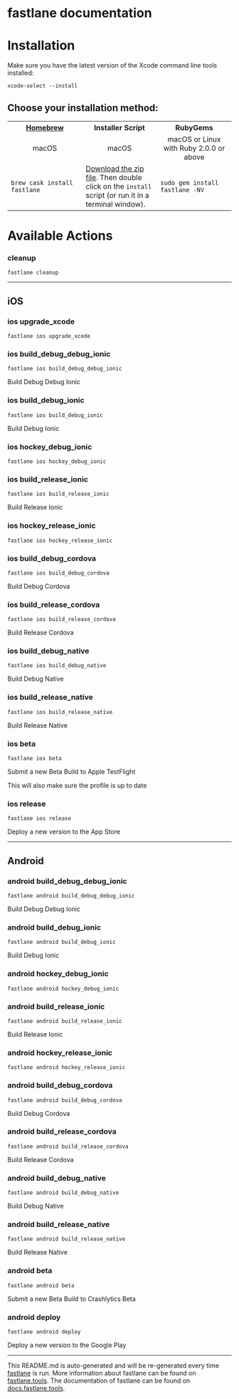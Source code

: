 fastlane documentation
================
# Installation

Make sure you have the latest version of the Xcode command line tools installed:

```
xcode-select --install
```

## Choose your installation method:

<table width="100%" >
<tr>
<th width="33%"><a href="http://brew.sh">Homebrew</a></th>
<th width="33%">Installer Script</th>
<th width="33%">RubyGems</th>
</tr>
<tr>
<td width="33%" align="center">macOS</td>
<td width="33%" align="center">macOS</td>
<td width="33%" align="center">macOS or Linux with Ruby 2.0.0 or above</td>
</tr>
<tr>
<td width="33%"><code>brew cask install fastlane</code></td>
<td width="33%"><a href="https://download.fastlane.tools">Download the zip file</a>. Then double click on the <code>install</code> script (or run it in a terminal window).</td>
<td width="33%"><code>sudo gem install fastlane -NV</code></td>
</tr>
</table>

# Available Actions
### cleanup
```
fastlane cleanup
```


----

## iOS
### ios upgrade_xcode
```
fastlane ios upgrade_xcode
```

### ios build_debug_debug_ionic
```
fastlane ios build_debug_debug_ionic
```
Build Debug Debug Ionic
### ios build_debug_ionic
```
fastlane ios build_debug_ionic
```
Build Debug Ionic
### ios hockey_debug_ionic
```
fastlane ios hockey_debug_ionic
```

### ios build_release_ionic
```
fastlane ios build_release_ionic
```
Build Release Ionic
### ios hockey_release_ionic
```
fastlane ios hockey_release_ionic
```

### ios build_debug_cordova
```
fastlane ios build_debug_cordova
```
Build Debug Cordova
### ios build_release_cordova
```
fastlane ios build_release_cordova
```
Build Release Cordova
### ios build_debug_native
```
fastlane ios build_debug_native
```
Build Debug Native
### ios build_release_native
```
fastlane ios build_release_native
```
Build Release Native
### ios beta
```
fastlane ios beta
```
Submit a new Beta Build to Apple TestFlight

This will also make sure the profile is up to date
### ios release
```
fastlane ios release
```
Deploy a new version to the App Store

----

## Android
### android build_debug_debug_ionic
```
fastlane android build_debug_debug_ionic
```
Build Debug Debug Ionic
### android build_debug_ionic
```
fastlane android build_debug_ionic
```
Build Debug Ionic
### android hockey_debug_ionic
```
fastlane android hockey_debug_ionic
```

### android build_release_ionic
```
fastlane android build_release_ionic
```
Build Release Ionic
### android hockey_release_ionic
```
fastlane android hockey_release_ionic
```

### android build_debug_cordova
```
fastlane android build_debug_cordova
```
Build Debug Cordova
### android build_release_cordova
```
fastlane android build_release_cordova
```
Build Release Cordova
### android build_debug_native
```
fastlane android build_debug_native
```
Build Debug Native
### android build_release_native
```
fastlane android build_release_native
```
Build Release Native
### android beta
```
fastlane android beta
```
Submit a new Beta Build to Crashlytics Beta
### android deploy
```
fastlane android deploy
```
Deploy a new version to the Google Play

----

This README.md is auto-generated and will be re-generated every time [fastlane](https://fastlane.tools) is run.
More information about fastlane can be found on [fastlane.tools](https://fastlane.tools).
The documentation of fastlane can be found on [docs.fastlane.tools](https://docs.fastlane.tools).
